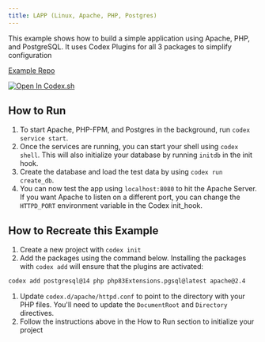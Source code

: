 ```yaml
---
title: LAPP (Linux, Apache, PHP, Postgres)
---
```


This example shows how to build a simple application using Apache, PHP, and PostgreSQL. It uses Codex Plugins for all 3 packages to simplify configuration

[Example Repo](https://github.com/khulnasoft/codex/tree/main/examples/stacks/lapp-stack)

[![Open In Codex.sh](https://www.khulnasoft/img/codex/open-in-codex.svg)](https://codex.sh/open/templates/lapp-stack)

## How to Run

1. To start Apache, PHP-FPM, and Postgres in the background, run `codex service start`.
2. Once the services are running, you can start your shell using `codex shell`. This will also initialize your database by running `initdb` in the init hook.
3. Create the database and load the test data by using `codex run create_db`.
4. You can now test the app using `localhost:8080` to hit the Apache Server. If you want Apache to listen on a different port, you can change the `HTTPD_PORT` environment variable in the Codex init_hook.

## How to Recreate this Example

1. Create a new project with `codex init`
1. Add the packages using the command below. Installing the packages with `codex add` will ensure that the plugins are activated:

```bash
codex add postgresql@14 php php83Extensions.pgsql@latest apache@2.4
```

1. Update `codex.d/apache/httpd.conf` to point to the directory with your PHP files. You'll need to update the `DocumentRoot` and `Directory` directives.
1. Follow the instructions above in the How to Run section to initialize your project
